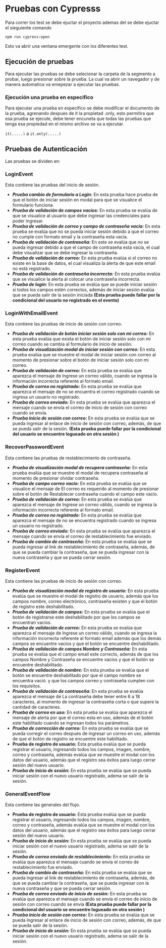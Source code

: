 # Pruebas con Cypresss

Para correr los test se debe ejuctar el proyecto ademas del se debe ejuctar el sieguiente comando

`npm run cypress:open`

Esto va abrir una ventana emergente con los diferentes test.

## Ejecución de pruebas

Para ejecutar las pruebas se debe selecionar la carpeta de la segmento a probar, luego presionar sobre la prueba. La cual va abrir un navegador y de manera automatica va emepezar a ejecutar las pruebas.

### Ejecución una prueba en especifico

Para ejecutar una prueba en especifico se debe modificar el documento de la prueba, agrenando despues de it la propietad .only, esto permitira que esa prueba se ejecute, debe tener encuneta que todas las pruebas que tenga esa propiedad en el mismo archivo se va a ejecutar.

`it(.....)` a `it.only(.....)`

## Pruebas de Autenticación

Las pruebas se dividen en:

### LoginEvent

Esta contiene las pruebas del inicio de sesión.

- **_Prueba cambio de formulario a Login:_** En esta prueba hace prueba de que el botón de iniciar sesión en modal para que se visualice el formulario funciona.
- **_Prueba de validación de campos vacíos:_** En esta prueba se evalúa de que se visualice al usuario que debe ingresar las credenciales para poder ingresar.
- **_Prueba de validación de correo y campo de contraseña vacía:_** En esta prueba se evalúa que no se pueda iniciar sesión debido a que el correo no cumple con formato email y la contraseña esta vacía.
- **_Prueba de validación de contraseña:_** En este se evalúa que no se pueda ingresar debido a que el campo de contraseña esta vacía, el cual debe visualizar que se debe ingresar la contraseña.
- **_Prueba de validación de correo:_** En esta prueba evalúa si el correo no existe en la base de datos, el cual visualiza la alerta de que este email no está registrado.
- **_Prueba de validación de contraseña incorrecta:_** En esta prueba evalúa que se visualice la alerta al colocar una contraseña incorrecta.
- **_Prueba de login:_** En esta prueba se evalúa que se puede iniciar sesión
  si todos los campos estén correctos, además de iniciar sesión evalúa
  que se pueda salir de la sesión iniciada **(Esta prueba puede fallar
  por la condicional del usuario no registrado en el evento)**

### LoginWithEmailEvent

Esta contiene las pruebas de inicio de sesión con correo.

- **_Prueba de validación de botón iniciar sesión solo con mi correo:_** En esta prueba evalúa que exista el botón de iniciar sesión solo con mi correo cuando se cambia al formulario de inicio de sesión.
- **_Prueba de visualización modal de iniciar sesión con correo:_** En esta prueba evalúa que se muestre el modal de iniciar sesión con correo al momento de presionar sobre el botón de iniciar sesión solo con mi correo.
- **_Prueba de validación de correo:_** En esta prueba se evalúa que aparezca el mensaje de Ingrese un correo válido, cuando se ingresa la información incorrecta referente al formato email.
- **_Prueba de correo no registrado:_** En esta prueba se evalúa que aparezca el mensaje de no se encuentra el correo registrado cuando se ingresa un usuario no registrado.
- **_Prueba de correo enviado:_** En esta prueba se evalúa que aparezca el mensaje cuando se envía el correo de inicio de sesión con correo cuando se envía.
- **_Prueba inicio de sesión con correo:_** En esta prueba se evalúa que se pueda ingresar al enlace de inicio de sesión con correo, además, de que se pueda salir de la sesión. **(Esta prueba puede fallar por la condicional del usuario se encuentre logueado en otra sesión )**

### RecoverPasswordEvent

Esta contiene las pruebas de restablecimiento de contraseña.

- **_Prueba de visualización modal de recupera contraseña:_** En esta prueba evalúa que se muestre el modal de recupera contraseña al momento de presionar olvidar contraseña.
- **_Prueba de campo correo vacío:_** En esta prueba se evalúa que se visualice el mensaje de El correo es requerido al momento de presionar sobre el botón de Restablecer contraseña cuando el campo este vacío.
- **_Prueba de validación de correo:_** En esta prueba se evalúa que aparezca el mensaje de Ingrese un correo válido, cuando se ingresa la información incorrecta referente al formato email.
- **_Prueba de correo no registrado:_** En esta prueba se evalúa que aparezca el mensaje de no se encuentra registrado cuando se ingresa un usuario no registrado.
- **_Prueba de correo enviado:_** En esta prueba se evalúa que aparezca el mensaje cuando se envía el correo de restablecimiento fue enviado.
- **_Prueba de cambio de contraseña:_** En esta prueba se evalúa que se pueda ingresar al link de restablecimiento de contraseña, además, de que se pueda cambiar la contraseña, que se pueda ingresar con la nueva contraseña y que se pueda cerrar sesión.

### RegisterEvent

Esta contiene las pruebas de inicio de sesión con correo.

- **_Prueba de visualización modal de registro de usuario:_** En esta prueba evalúa que se muestre el modal de registro de usuario, además que los campos nombre, correo electrónico, contraseña existen y que el botón de registro este deshabilitado.
- **_Prueba de validación de campos:_** En esta prueba se evalúa que el botón de registrarse este deshabilitado por que los campos se encuentran vacíos.
- **_Prueba de validación de correo:_** En esta prueba se evalúa que aparezca el mensaje de Ingrese un correo válido, cuando se ingresa la información incorrecta referente al formato email además que los demás campos se encuentre vacíos y que el botón se encuentre deshabilitado.
- **_Prueba de validación de campos Nombre y Contraseña:_** En esta prueba se evalúa que el campo email este correcto, además de que los campos Nombre y Contraseña se encuentre vacíos y que el botón se encuentre deshabilitado.
- **_Prueba de validación de nombre:_** En esta prueba se evalúa que el botón se encuentre deshabilitado por que el campo nombre se encuentra vació. y que los campos correo y contraseña cumplen con los requisitos.
- **_Prueba de validación de contraseña:_** En esta prueba se evalúa aparezca el mensaje de La contraseña debe tener entre 6 a 18 caracteres, al momento de ingresar la contraseña corta o que supere la cantidad de caracteres.
- **_Prueba de correo en uso:_** En esta prueba se evalúa que aparezca el mensaje de alerta por que el correo esta en uso, además de el botón este habilitado cuando se ingresan todos los parámetros.
- **_Prueba de corrección de correo:_** En esta prueba se evalúa que se pueda corregir el correo después de ingresar un correo en uso, además de que el botón de registro se encuentre este habilitado.
- **Prueba de registro de usuario:** Esta prueba evalúa que se pueda registrar el usuario, ingresando todos los campos, imagen, nombre, correo y contraseña, además evalúa que se muestre el modal con los datos del usuario, además que el registro sea éxitos para luego cerrar sesión del nuevo usuario.
- **_Prueba de inicio de sesión:_** En esta prueba se evalúa que se pueda iniciar sesión con el nuevo usuario registrado, adema se salir de la sesión.

### GeneralEventFlow

Esta contiene las generales del flujo.

- **Prueba de registro de usuario:** Esta prueba evalúa que se pueda registrar el usuario, ingresando todos los campos, imagen, nombre, correo y contraseña, además evalúa que se muestre el modal con los datos del usuario, además que el registro sea éxitos para luego cerrar sesión del nuevo usuario.
- **_Prueba de inicio de sesión:_** En esta prueba se evalúa que se pueda iniciar sesión con el nuevo usuario registrado, adema se salir de la sesión.
- **_Prueba de correo enviado de restablecimiento:_** En esta prueba se evalúa que aparezca el mensaje cuando se envía el correo de restablecimiento fue enviado.
- **_Prueba de cambio de contraseña:_** En esta prueba se evalúa que se pueda ingresar al link de restablecimiento de contraseña, además, de que se pueda cambiar la contraseña, que se pueda ingresar con la nueva contraseña y que se pueda cerrar sesión.
- **_Prueba de correo enviado de inicio de sesión:_** En esta prueba se evalúa que aparezca el mensaje cuando se envía el correo de inicio de sesión con correo cuando se envía **(Esta prueba puede fallar por la condicional del usuario se encuentre logueado en otra sesión )**
- **_Prueba inicio de sesión con correo:_** En esta prueba se evalúa que se pueda ingresar al enlace de inicio de sesión con correo, además, de que se pueda salir de la sesión.
- **_Prueba de inicio de sesión:_** En esta prueba se evalúa que se pueda iniciar sesión con el nuevo usuario registrado, adema se salir de la sesión.
